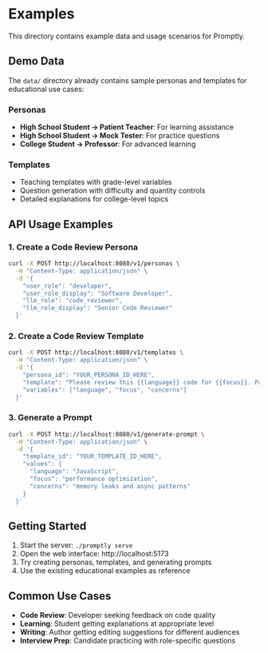 # Examples

This directory contains example data and usage scenarios for Promptly.

## Demo Data

The `data/` directory already contains sample personas and templates for educational use cases:

### Personas
- **High School Student → Patient Teacher**: For learning assistance
- **High School Student → Mock Tester**: For practice questions  
- **College Student → Professor**: For advanced learning

### Templates
- Teaching templates with grade-level variables
- Question generation with difficulty and quantity controls
- Detailed explanations for college-level topics

## API Usage Examples

### 1. Create a Code Review Persona

```bash
curl -X POST http://localhost:8080/v1/personas \
  -H "Content-Type: application/json" \
  -d '{
    "user_role": "developer",
    "user_role_display": "Software Developer",
    "llm_role": "code_reviewer", 
    "llm_role_display": "Senior Code Reviewer"
  }'
```

### 2. Create a Code Review Template

```bash
curl -X POST http://localhost:8080/v1/templates \
  -H "Content-Type: application/json" \
  -d '{
    "persona_id": "YOUR_PERSONA_ID_HERE",
    "template": "Please review this {{language}} code for {{focus}}. Pay attention to {{concerns}}.",
    "variables": ["language", "focus", "concerns"]
  }'
```

### 3. Generate a Prompt

```bash
curl -X POST http://localhost:8080/v1/generate-prompt \
  -H "Content-Type: application/json" \
  -d '{
    "template_id": "YOUR_TEMPLATE_ID_HERE",
    "values": {
      "language": "JavaScript",
      "focus": "performance optimization",
      "concerns": "memory leaks and async patterns"
    }
  }'
```

## Getting Started

1. Start the server: `./promptly serve`
2. Open the web interface: http://localhost:5173
3. Try creating personas, templates, and generating prompts
4. Use the existing educational examples as reference

## Common Use Cases

- **Code Review**: Developer seeking feedback on code quality
- **Learning**: Student getting explanations at appropriate level
- **Writing**: Author getting editing suggestions for different audiences
- **Interview Prep**: Candidate practicing with role-specific questions
